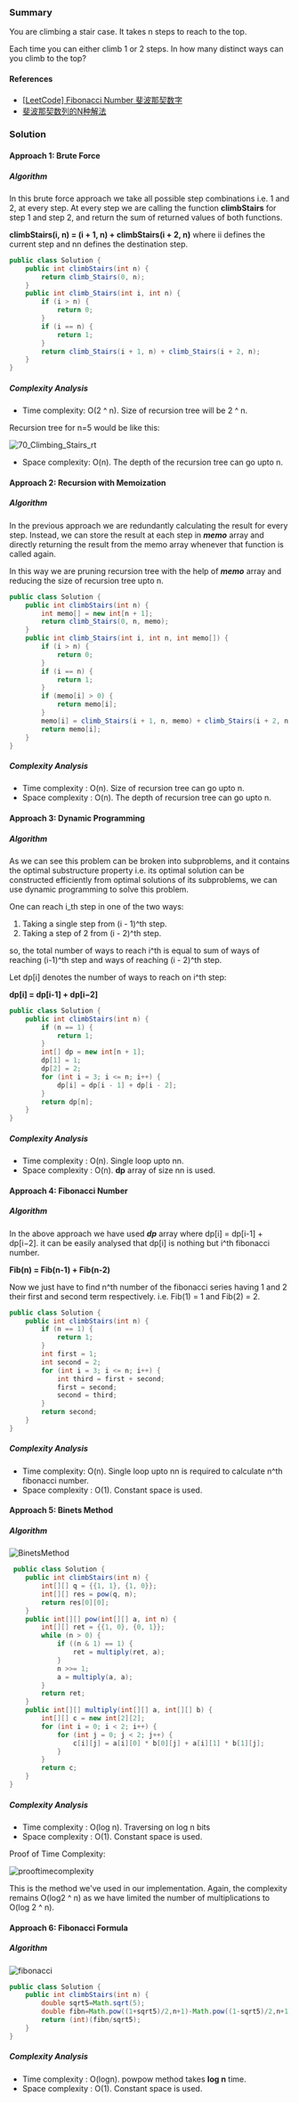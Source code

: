 ### Summary
You are climbing a stair case. It takes n steps to reach to the top.

Each time you can either climb 1 or 2 steps. In how many distinct ways can you climb to the top?

#### References
* [[LeetCode] Fibonacci Number 斐波那契数字](https://www.cnblogs.com/grandyang/p/10306787.html)
* [斐波那契数列的N种解法](https://zhuanlan.zhihu.com/p/74751385)


### Solution
#### Approach 1: Brute Force
##### Algorithm
In this brute force approach we take all possible step combinations i.e. 1 and 2, at every step. At every step we are calling the function
**climbStairs** for step 1 and step 2, and return the sum of returned values of both functions.

**climbStairs(i, n) = (i + 1, n) + climbStairs(i + 2, n)**
where ii defines the current step and nn defines the destination step.
```java
public class Solution {
    public int climbStairs(int n) {
        return climb_Stairs(0, n);
    }
    public int climb_Stairs(int i, int n) {
        if (i > n) {
            return 0;
        }
        if (i == n) {
            return 1;
        }
        return climb_Stairs(i + 1, n) + climb_Stairs(i + 2, n);
    }
}
```

##### Complexity Analysis
* Time complexity: O(2 ^ n). Size of recursion tree will be 2 ^ n.

Recursion tree for n=5 would be like this:

![70_Climbing_Stairs_rt](./img/70_Climbing_Stairs_rt.jpg)

* Space complexity: O(n). The depth of the recursion tree can go upto n.

#### Approach 2: Recursion with Memoization
##### Algorithm

In the previous approach we are redundantly calculating the result for every step. 
Instead, we can store the result at each step in **_memo_** array and directly returning the result from the memo array whenever that function is called again.

In this way we are pruning recursion tree with the help of **_memo_** array and reducing the size of recursion tree upto n.

```java
public class Solution {
    public int climbStairs(int n) {
        int memo[] = new int[n + 1];
        return climb_Stairs(0, n, memo);
    }
    public int climb_Stairs(int i, int n, int memo[]) {
        if (i > n) {
            return 0;
        }
        if (i == n) {
            return 1;
        }
        if (memo[i] > 0) {
            return memo[i];
        }
        memo[i] = climb_Stairs(i + 1, n, memo) + climb_Stairs(i + 2, n, memo);
        return memo[i];
    }
}
```

##### Complexity Analysis
* Time complexity : O(n). Size of recursion tree can go upto n.
* Space complexity : O(n). The depth of recursion tree can go upto n.


#### Approach 3: Dynamic Programming
##### Algorithm
As we can see this problem can be broken into subproblems, and it contains the optimal substructure property i.e. its optimal solution can be constructed efficiently from optimal solutions of its subproblems, we can use dynamic programming to solve this problem.

One can reach i_th step in one of the two ways:
1. Taking a single step from (i - 1)^th step.
2. Taking a step of 2 from (i - 2)^th step.

so, the total number of ways to reach i^th is equal to sum of ways of reaching (i-1)^th step and ways of reaching (i - 2)^th step.

Let dp[i] denotes the number of ways to reach on i^th step:

**dp[i] = dp[i-1] + dp[i−2]**


```java
public class Solution {
    public int climbStairs(int n) {
        if (n == 1) {
            return 1;
        }
        int[] dp = new int[n + 1];
        dp[1] = 1;
        dp[2] = 2;
        for (int i = 3; i <= n; i++) {
            dp[i] = dp[i - 1] + dp[i - 2];
        }
        return dp[n];
    }
}
```
##### Complexity Analysis

* Time complexity : O(n). Single loop upto nn.
* Space complexity : O(n). **dp** array of size nn is used.

#### Approach 4: Fibonacci Number
##### Algorithm

In the above approach we have used **_dp_** array where dp[i] = dp[i-1] + dp[i−2]. 
it can be easily analysed that dp[i] is nothing but i^th fibonacci number.

**Fib(n) = Fib(n-1) + Fib(n-2)**

Now we just have to find n^th number of the fibonacci series having 1 and 2 their first and second term respectively.
i.e. Fib(1) = 1 and Fib(2) = 2.

```java
public class Solution {
    public int climbStairs(int n) {
        if (n == 1) {
            return 1;
        }
        int first = 1;
        int second = 2;
        for (int i = 3; i <= n; i++) {
            int third = first + second;
            first = second;
            second = third;
        }
        return second;
    }
}
```

##### Complexity Analysis

* Time complexity: O(n). Single loop upto nn is required to calculate n^th fibonacci number.
* Space complexity : O(1). Constant space is used.

#### Approach 5: Binets Method
##### Algorithm

![BinetsMethod](./img/BinetsMethod.png)

```java
 public class Solution {
    public int climbStairs(int n) {
        int[][] q = {{1, 1}, {1, 0}};
        int[][] res = pow(q, n);
        return res[0][0];
    }
    public int[][] pow(int[][] a, int n) {
        int[][] ret = {{1, 0}, {0, 1}};
        while (n > 0) {
            if ((n & 1) == 1) {
                ret = multiply(ret, a);
            }
            n >>= 1;
            a = multiply(a, a);
        }
        return ret;
    }
    public int[][] multiply(int[][] a, int[][] b) {
        int[][] c = new int[2][2];
        for (int i = 0; i < 2; i++) {
            for (int j = 0; j < 2; j++) {
                c[i][j] = a[i][0] * b[0][j] + a[i][1] * b[1][j];
            }
        }
        return c;
    }
}
```
##### Complexity Analysis
* Time complexity : O(log n). Traversing on log n bits
* Space complexity : O(1). Constant space is used.

Proof of Time Complexity:

![prooftimecomplexity](./img/prooftimecomplexity.png)

This is the method we've used in our implementation. Again, the complexity remains O(log2 ^ n) as we have limited the number of multiplications to O(log 2 ^ n).


#### Approach 6: Fibonacci Formula
##### Algorithm
![fibonacci](./img/fibonacci.png)

```java
public class Solution {
    public int climbStairs(int n) {
        double sqrt5=Math.sqrt(5);
        double fibn=Math.pow((1+sqrt5)/2,n+1)-Math.pow((1-sqrt5)/2,n+1);
        return (int)(fibn/sqrt5);
    }
}
```

##### Complexity Analysis
* Time complexity : O(logn). powpow method takes **log n** time.
* Space complexity : O(1). Constant space is used.
